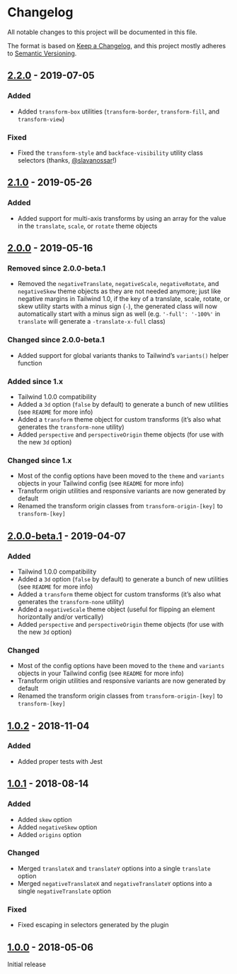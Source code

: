 # Changelog

All notable changes to this project will be documented in this file.

The format is based on [Keep a Changelog](https://keepachangelog.com/en/1.0.0/),
and this project mostly adheres to [Semantic Versioning](https://semver.org/spec/v2.0.0.html).

## [2.2.0] - 2019-07-05

### Added
- Added `transform-box` utilities (`transform-border`, `transform-fill`, and `transform-view`)

### Fixed
- Fixed the `transform-style` and `backface-visibility` utility class selectors (thanks, [@slavanossar](https://github.com/slavanossar)!)

## [2.1.0] - 2019-05-26

### Added
- Added support for multi-axis transforms by using an array for the value in the `translate`, `scale`, or `rotate` theme objects

## [2.0.0] - 2019-05-16

### Removed since 2.0.0-beta.1
- Removed the `negativeTranslate`, `negativeScale`, `negativeRotate`, and `negativeSkew` theme objects as they are not needed anymore; just like negative margins in Tailwind 1.0, if the key of a translate, scale, rotate, or skew utility starts with a minus sign (`-`), the generated class will now automatically start with a minus sign as well (e.g. `'-full': '-100%'` in `translate` will generate a `-translate-x-full` class)

### Changed since 2.0.0-beta.1
- Added support for global variants thanks to Tailwind’s `variants()` helper function

### Added since 1.x
- Tailwind 1.0.0 compatibility
- Added a `3d` option (`false` by default) to generate a bunch of new utilities (see `README` for more info)
- Added a `transform` theme object for custom transforms (it’s also what generates the `transform-none` utility)
- Added `perspective` and `perspectiveOrigin` theme objects (for use with the new `3d` option)

### Changed since 1.x
- Most of the config options have been moved to the `theme` and `variants` objects in your Tailwind config (see `README` for more info)
- Transform origin utilities and responsive variants are now generated by default
- Renamed the transform origin classes from `transform-origin-[key]` to `transform-[key]`

## [2.0.0-beta.1] - 2019-04-07

### Added
- Tailwind 1.0.0 compatibility
- Added a `3d` option (`false` by default) to generate a bunch of new utilities (see `README` for more info)
- Added a `transform` theme object for custom transforms (it’s also what generates the `transform-none` utility)
- Added a `negativeScale` theme object (useful for flipping an element horizontally and/or vertically)
- Added `perspective` and `perspectiveOrigin` theme objects (for use with the new `3d` option)

### Changed
- Most of the config options have been moved to the `theme` and `variants` objects in your Tailwind config (see `README` for more info)
- Transform origin utilities and responsive variants are now generated by default
- Renamed the transform origin classes from `transform-origin-[key]` to `transform-[key]`

## [1.0.2] - 2018-11-04

### Added
- Added proper tests with Jest

## [1.0.1] - 2018-08-14

### Added
- Added `skew` option
- Added `negativeSkew` option
- Added `origins` option

### Changed
- Merged `translateX` and `translateY` options into a single `translate` option
- Merged `negativeTranslateX` and `negativeTranslateY` options into a single `negativeTranslate` option

### Fixed
- Fixed escaping in selectors generated by the plugin

## [1.0.0] - 2018-05-06

Initial release

[Unreleased]: https://github.com/benface/tailwindcss-transforms/compare/v2.2.0...HEAD
[2.2.0]: https://github.com/benface/tailwindcss-transforms/compare/v2.1.0...v2.2.0
[2.1.0]: https://github.com/benface/tailwindcss-transforms/compare/v2.0.0...v2.1.0
[2.0.0]: https://github.com/benface/tailwindcss-transforms/compare/v2.0.0-beta.1...v2.0.0
[2.0.0-beta.1]: https://github.com/benface/tailwindcss-transforms/compare/v1.0.2...v2.0.0-beta.1
[1.0.2]: https://github.com/benface/tailwindcss-transforms/compare/v1.0.1...v1.0.2
[1.0.1]: https://github.com/benface/tailwindcss-transforms/compare/v1.0.0...v1.0.1
[1.0.0]: https://github.com/benface/tailwindcss-transforms/releases/tag/v1.0.0
